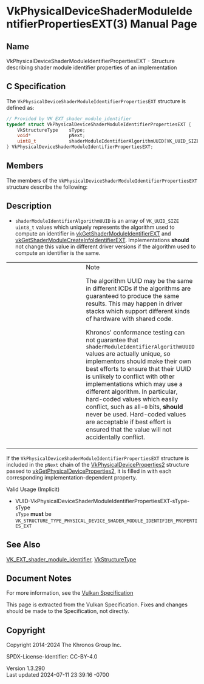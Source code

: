 # VkPhysicalDeviceShaderModuleIdentifierPropertiesEXT(3) Manual Page

## Name

VkPhysicalDeviceShaderModuleIdentifierPropertiesEXT - Structure
describing shader module identifier properties of an implementation



## <a href="#_c_specification" class="anchor"></a>C Specification

The `VkPhysicalDeviceShaderModuleIdentifierPropertiesEXT` structure is
defined as:

``` c
// Provided by VK_EXT_shader_module_identifier
typedef struct VkPhysicalDeviceShaderModuleIdentifierPropertiesEXT {
    VkStructureType    sType;
    void*              pNext;
    uint8_t            shaderModuleIdentifierAlgorithmUUID[VK_UUID_SIZE];
} VkPhysicalDeviceShaderModuleIdentifierPropertiesEXT;
```

## <a href="#_members" class="anchor"></a>Members

The members of the `VkPhysicalDeviceShaderModuleIdentifierPropertiesEXT`
structure describe the following:

## <a href="#_description" class="anchor"></a>Description

- <span id="limits-shaderModuleIdentifierAlgorithmUUID"></span>
  `shaderModuleIdentifierAlgorithmUUID` is an array of `VK_UUID_SIZE`
  `uint8_t` values which uniquely represents the algorithm used to
  compute an identifier in
  [vkGetShaderModuleIdentifierEXT](https://registry.khronos.org/vulkan/specs/1.3-extensions/man/html/vkGetShaderModuleIdentifierEXT.html)
  and
  [vkGetShaderModuleCreateInfoIdentifierEXT](https://registry.khronos.org/vulkan/specs/1.3-extensions/man/html/vkGetShaderModuleCreateInfoIdentifierEXT.html).
  Implementations **should** not change this value in different driver
  versions if the algorithm used to compute an identifier is the same.

<table>
<colgroup>
<col style="width: 50%" />
<col style="width: 50%" />
</colgroup>
<tbody>
<tr>
<td class="icon"><em></em></td>
<td class="content">Note
<p>The algorithm UUID may be the same in different ICDs if the
algorithms are guaranteed to produce the same results. This may happen
in driver stacks which support different kinds of hardware with shared
code.</p>
<p>Khronos' conformance testing can not guarantee that
<code>shaderModuleIdentifierAlgorithmUUID</code> values are actually
unique, so implementors should make their own best efforts to ensure
that their UUID is unlikely to conflict with other implementations which
may use a different algorithm. In particular, hard-coded values which
easily conflict, such as all-<code>0</code> bits,
<strong>should</strong> never be used. Hard-coded values are acceptable
if best effort is ensured that the value will not accidentally
conflict.</p></td>
</tr>
</tbody>
</table>

If the `VkPhysicalDeviceShaderModuleIdentifierPropertiesEXT` structure
is included in the `pNext` chain of the
[VkPhysicalDeviceProperties2](https://registry.khronos.org/vulkan/specs/1.3-extensions/man/html/VkPhysicalDeviceProperties2.html)
structure passed to
[vkGetPhysicalDeviceProperties2](https://registry.khronos.org/vulkan/specs/1.3-extensions/man/html/vkGetPhysicalDeviceProperties2.html),
it is filled in with each corresponding implementation-dependent
property.

Valid Usage (Implicit)

- <a
  href="#VUID-VkPhysicalDeviceShaderModuleIdentifierPropertiesEXT-sType-sType"
  id="VUID-VkPhysicalDeviceShaderModuleIdentifierPropertiesEXT-sType-sType"></a>
  VUID-VkPhysicalDeviceShaderModuleIdentifierPropertiesEXT-sType-sType  
  `sType` **must** be
  `VK_STRUCTURE_TYPE_PHYSICAL_DEVICE_SHADER_MODULE_IDENTIFIER_PROPERTIES_EXT`

## <a href="#_see_also" class="anchor"></a>See Also

[VK_EXT_shader_module_identifier](https://registry.khronos.org/vulkan/specs/1.3-extensions/man/html/VK_EXT_shader_module_identifier.html),
[VkStructureType](https://registry.khronos.org/vulkan/specs/1.3-extensions/man/html/VkStructureType.html)

## <a href="#_document_notes" class="anchor"></a>Document Notes

For more information, see the <a
href="https://registry.khronos.org/vulkan/specs/1.3-extensions/html/vkspec.html#VkPhysicalDeviceShaderModuleIdentifierPropertiesEXT"
target="_blank" rel="noopener">Vulkan Specification</a>

This page is extracted from the Vulkan Specification. Fixes and changes
should be made to the Specification, not directly.

## <a href="#_copyright" class="anchor"></a>Copyright

Copyright 2014-2024 The Khronos Group Inc.

SPDX-License-Identifier: CC-BY-4.0

Version 1.3.290  
Last updated 2024-07-11 23:39:16 -0700
